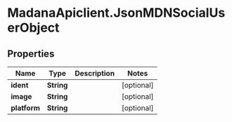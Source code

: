 # MadanaApiclient.JsonMDNSocialUserObject

## Properties

Name | Type | Description | Notes
------------ | ------------- | ------------- | -------------
**ident** | **String** |  | [optional] 
**image** | **String** |  | [optional] 
**platform** | **String** |  | [optional] 


